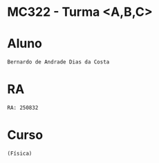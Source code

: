 # **MC322 - Turma <A,B,C>**

# **Aluno**
    Bernardo de Andrade Dias da Costa

# **RA**
    RA: 250832

# **Curso**
    (Física)